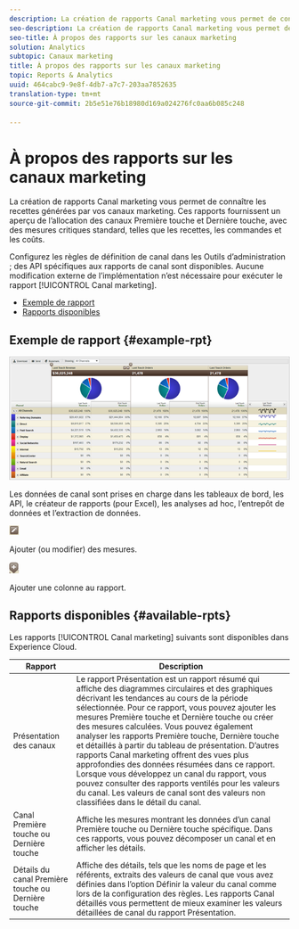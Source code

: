 ```yaml
---
description: La création de rapports Canal marketing vous permet de connaître les recettes générées par vos canaux marketing. Ces rapports fournissent un aperçu de l’allocation des canaux Première touche et Dernière touche, avec des mesures critiques standard, telles que les recettes, les commandes et les coûts.
seo-description: La création de rapports Canal marketing vous permet de connaître les recettes générées par vos canaux marketing. Ces rapports fournissent un aperçu de l’allocation des canaux Première touche et Dernière touche, avec des mesures critiques standard, telles que les recettes, les commandes et les coûts.
seo-title: À propos des rapports sur les canaux marketing
solution: Analytics
subtopic: Canaux marketing
title: À propos des rapports sur les canaux marketing
topic: Reports & Analytics
uuid: 464cabc9-9e8f-4db7-a7c7-203aa7852635
translation-type: tm+mt
source-git-commit: 2b5e51e76b18980d169a024276fc0aa6b085c248

---
```



# À propos des rapports sur les canaux marketing

La création de rapports Canal marketing vous permet de connaître les recettes générées par vos canaux marketing. Ces rapports fournissent un aperçu de l’allocation des canaux Première touche et Dernière touche, avec des mesures critiques standard, telles que les recettes, les commandes et les coûts.

Configurez les règles de définition de canal dans les Outils d’administration ;  des API spécifiques aux rapports de canal sont disponibles. Aucune modification externe de l’implémentation n’est nécessaire pour exécuter le rapport [!UICONTROL Canal marketing].

* [Exemple de rapport](/help/components/c-marketing-channels/c-overview.md)
* [Rapports disponibles](/help/components/c-marketing-channels/c-overview.md)

## Exemple de rapport {#example-rpt}

![](assets/overview.png)

Les données de canal sont prises en charge dans les tableaux de bord, les API, le créateur de rapports (pour Excel), les analyses ad hoc, l’entrepôt de données et l’extraction de données.

![](assets/metric_edit_icon.png)

Ajouter (ou modifier) des mesures.

![](assets/add_column_icon.png)

Ajouter une colonne au rapport.

## Rapports disponibles {#available-rpts}

Les rapports [!UICONTROL Canal marketing] suivants sont disponibles dans Experience Cloud.

| Rapport | Description |
|--- |--- |
| Présentation des canaux | Le rapport Présentation est un rapport résumé qui affiche des diagrammes circulaires et des graphiques décrivant les tendances au cours de la période sélectionnée. Pour ce rapport, vous pouvez ajouter les mesures Première touche et Dernière touche ou créer des mesures calculées. Vous pouvez également analyser les rapports Première touche, Dernière touche et détaillés à partir du tableau de présentation. D’autres rapports Canal marketing offrent des vues plus approfondies des données résumées dans ce rapport.  Lorsque vous développez un canal du rapport, vous pouvez consulter des rapports ventilés pour les valeurs du canal. Les valeurs de canal sont des valeurs non classifiées dans le détail du canal. |
| Canal Première touche ou Dernière touche | Affiche les mesures montrant les données d’un canal Première touche ou Dernière touche spécifique. Dans ces rapports, vous pouvez décomposer un canal et en afficher les détails. |
| Détails du canal Première touche ou Dernière touche | Affiche des détails, tels que les noms de page et les référents, extraits des valeurs de canal que vous avez définies dans l’option Définir la valeur du canal comme lors de la configuration des règles. Les rapports Canal détaillés vous permettent de mieux examiner les valeurs détaillées de canal du rapport Présentation. |
